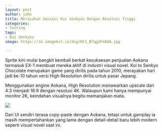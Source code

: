 ```yaml
---
layout: post
author: john
title: Merasakan Sensasi Koi Senkyou Dengan Resolusi Tinggi
categories:
- Testing
tags:
- Koi Senkyou
image: https://ik.imagekit.io/dsg/KC1_B7qg2Fn6GA.jpg

---
```

Sprite kini mulai bangkit kembali berkat kesuksesan penjualan Aokana termasuk EX-1 membuat mereka aktif di industri visual novel. Koi to Senkyo Chocolate merupakan game yang dirilis pada tahun 2010, merayakan hari jadi ke-10 tahun versi High Resolution dirilis untuk pasar Jepang.

Menggunakan engine Aokana, High Resolution menawarkan upscale dari 4:3 menjadi 16:9 dengan resolusi 4K. Walaupun kami hanya mempunyai monitor 2K, keindahan visualnya begitu memanjakan mata.

![](https://ik.imagekit.io/dsg/KC12_F2Xxbn7er7m6.jpg)

Dari UI sendiri terasa copy-paste dengan Aokana, tetapi untuk gamplay ia masih mempertahankan yang lama dengan detail-detail baru lebih modern seperti visual novel saat ini.